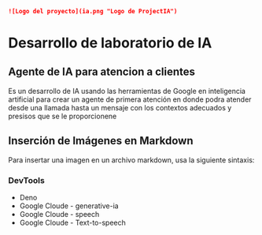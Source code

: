  ```markdown
 ![Logo del proyecto](ia.png "Logo de ProjectIA")
 ```


# Desarrollo de laboratorio de IA

## Agente de IA para atencion a clientes

Es un desarrollo de IA usando las herramientas de Google en inteligencia artificial para crear un 
agente de primera atención en donde podra atender desde una llamada hasta un mensaje con los contextos adecuados y presisos que se le proporcionene


## Inserción de Imágenes en Markdown

Para insertar una imagen en un archivo markdown, usa la siguiente sintaxis:


### DevTools

- Deno
- Google Cloude - generative-ia
- Google Cloude - speech
- Google Cloude - Text-to-speech


